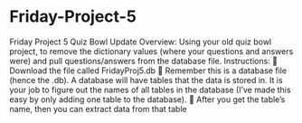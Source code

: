 # Friday-Project-5

Friday Project 5
Quiz Bowl Update
Overview:
Using your old quiz bowl project, to remove the dictionary values (where your questions and
answers were) and pull questions/answers from the database file.
Instructions:
 Download the file called FridayProj5.db
 Remember this is a database file (hence the .db). A database will have tables that the
data is stored in. It is your job to figure out the names of all tables in the database (I’ve
made this easy by only adding one table to the database).
 After you get the table’s name, then you can extract data from that table